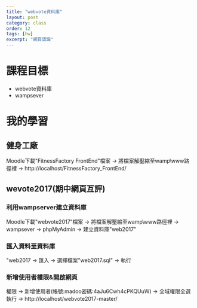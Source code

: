 ```yaml
---
title: "webvote資料庫"
layout: post
category: class
order: 12
tags: [hw]
excerpt: "網頁認識"
---
```



# 課程目標
- webvote資料庫
- wampsever

# 我的學習

## 健身工廠
Moodle下載"FitnessFactory FrontEnd"檔案 → 將檔案解壓縮至wamp\www路徑裡 → http://localhost/FitnessFactory_FrontEnd/

## wevote2017(期中網頁互評)
### 利用wampserver建立資料庫 
Moodle下載"webvote2017"檔案 → 將檔案解壓縮至wamp\www路徑裡 → wampsever → phpMyAdmin → 建立資料庫"web2017"
### 匯入資料至資料庫
"web2017 → 匯入 → 選擇檔案"web2017.sql" → 執行
### 新增使用者權限&開啟網頁
權限 → 新增使用者(帳號:madoo密碼:4aJu6Cwh4cPKQUuW) → 全域權限全選 執行 → http://localhost/webvote2017-master/




[1]: https://github.com/        "GitHub"
[2]: https://pages.github.com/  "GitHub Pages"
[3]: https://jekyllrb.com/      "Jekyll"
[4]: http://markdown.tw         "Markdown文件"
[5]: http://dillinger.io/       "Dillinger"








